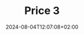 ---
title: "Price 3"
date: 2024-08-04T12:07:08+02:00
tags: []
featured_image: ""
description: ""
params:
    subtitle: ""
---
